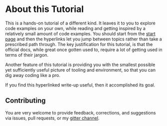 # About this Tutorial

 This is a hands-on tutorial of a different kind. It leaves it to you to explore code examples on your own, while reading and getting inspired by a relatively small amount of code examples. You should start from the [start page](readme.md) and then the hyperlinks let you jump between topics rather than take a prescribed path through. The key justification for this tutorial, is that the official docs, while great once gotten used to, require a lot of getting used in terms of their jargon.

 Another feature of this tutorial is providing you with the smallest possible yet sufficiently useful picture of tooling and environment, so that you can dig away coding like a pro.

 If you find this hyperlinked write-up useful, then it accomplished its goal.

## Contributing
You are very welcome to provide feedback, corrections, and suggestions via issues, pull requests, or my [gitter channel](https://gitter.im/matanster).
